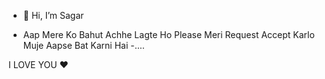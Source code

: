 - 👋 Hi, I’m Sagar

- Aap Mere Ko Bahut Achhe Lagte Ho
Please Meri Request Accept Karlo 
Muje Aapse Bat Karni Hai -....









 I LOVE YOU ❤️


